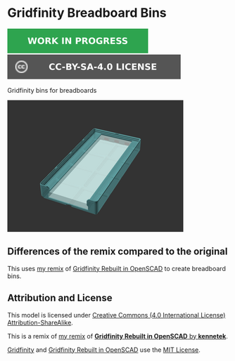 # Gridfinity Breadboard Bins

![This model is a work in progress][work-in-progress-badge]
[![CC-BY-SA-4.0 license][license-badge]][license]

Gridfinity bins for breadboards

![Model render](images/readme/demo.png)

## Differences of the remix compared to the original

This uses [my remix][rebuilt-bins-model] of
[Gridfinity Rebuilt in OpenSCAD][gridfinity-rebuilt-openscad]
to create breadboard bins.

## Attribution and License

This model is licensed under [Creative Commons (4.0 International License) Attribution-ShareAlike][license].

This is a remix of [my remix][rebuilt-bins-model] of
[**Gridfinity Rebuilt in OpenSCAD** by **kennetek**][gridfinity-rebuilt-openscad].

[Gridfinity][gridfinity] and
[Gridfinity Rebuilt in OpenSCAD][gridfinity-rebuilt-openscad]
use the [MIT License][gridfinity-license].

[gridfinity-license]: LICENSE.gridfinity
[gridfinity-rebuilt-openscad]: https://github.com/kennetek/gridfinity-rebuilt-openscad
[gridfinity]: https://www.youtube.com/watch?v=ra_9zU-mnl8
[license-badge]: /_static/license-badge-cc-by-sa-4.0.svg
[license]: http://creativecommons.org/licenses/by-sa/4.0/
[rebuilt-bins-model]: ../rebuilt-bins/
[work-in-progress-badge]: /_static/work-in-progress-badge.svg
